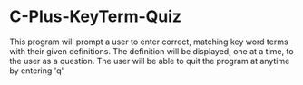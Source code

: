 # C-Plus-KeyTerm-Quiz
This program will prompt a user to enter correct,
matching key word terms with their given definitions.
The definition will be displayed, one at a time, to the user as a question. 
The user will be able to quit the program at anytime by entering 'q'
